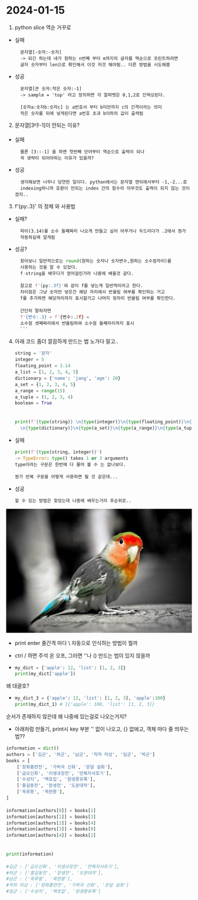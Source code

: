 # 2024-01-15

1. python slice 역순 거꾸로
- 실패

        문자열[-숫자:-숫자]
        -> 되긴 하는데 내가 원하는 n번째 부터 m까지의 글자를 역순으로 프린트하려면 
        글자 숫자부터 len으로 확인해서 이것 저것 해야됨.. 다른 방법을 시도해봄   


- 성공 

        문자열[큰 숫자:작은 숫자:-1]
        -> sample = 'top' 라고 정의하면 각 알파벳은 0,1,2로 인덱싱된다.
         
        [숫자a:숫자b:숫자c] 는 a번호서 부터 b미만까지 c의 간격이라는 의미
        작은 숫자를 뒤에 넣게된다면 a번호 초과 b이하의 값이 출력됨  

2. 문자열[3:-1:-1]이 안되는 이유?
- 실패 
        
        물론 [3::-1] 을 하면 첫번째 단어부터 역순으로 출력이 되나
        꼭 생략이 되어야하는 이유가 있을까?
- 성공

        생각해보면 너무나 당연한 일이다. python에서는 문자열 맨뒤에서부터 -1,-2...로 
        indexing하니까 호환이 안되는 index 간의 함수라 아무것도 출력이 되지 않는 것이겠지..

3. f'{py:.3}' 의 정체 와 사용법
- 실패?

        파이(3.14)를 소수 둘째짜리 나오게 만들고 싶어 아무거나 두드리다가 .2에서 뭔가 
        작동하길래 알게됨

- 성공?

    ```python 
      찾아보니 일반적으로는 round(원하는 숫자나 숫자변수,원하는 소수점자리)를 
      사용하는 것을 알 수 있었다.
      f-string을 배우다가 얻어걸린거라 나중에 배울것 같다.

      참고로 f'{py:.3f}'와 같이 f를 넣는게 일반적이라고 한다.
      차이점은 그냥 숫자만 넣은건 해당 자리에서 반올림 여부를 확인하는 거고 
      f를 추가하면 해당자리까지 표시할거고 나머지 뒷자리 반올림 여부를 확인한다.
      
      간단히 말하자면 
      f'{변수:.3} = f'{변수:.2f} = 
      소수점 셋째짜리에서 반올림하여 소수점 둘째자리까지 표시 
      ```


4. 아래 코드 좀더 깔끔하게 만드는 법 노가다 말고..

    ```python 
    string = '문자'
    integer = 5
    floating_point = 3.14
    a_list = [1, 2, 3, 4, 5]
    dictionary = {'name': 'jang', 'age': 20}
    a_set = {1, 2, 3, 4, 5}
    a_range = range(15)
    a_tuple = (1, 2, 3, 4)
    boolean = True


    print(f'{type(string)} \n{type(integer)}\n{type(floating_point)}\n{type(a_list)}\
      \n{type(dictionary)}\n{type(a_set)}\n{type(a_range)}\n{type(a_tuple)}\n{type(boolean)}')
      ``` 
- 실패
    ```python
    print(f'{type(string, integer)}')
    -> TypeError: type() takes 1 or 3 arguments
    type이라는 구문은 한번에 다 물어 볼 수 는 없나보다.

    뭔가 반복 구문을 어떻게 사용하면 될 것 같은데...
    ```
- 성공
  ```python
  할 수 있는 방법은 찾았는데 나중에 배우는거라 후순위로..
  ```
![이미지](bird.jpg)

- print enter 줄간격 마다 \ 자동으로 인식하는 방법이 뭘까

- ctrl / 하면 주석 온 오프, 그러면 ''나 () 만드는 법이 있지 않을까  

- 
  ```python
  my_dict = {'apple': 12, 'list': [1, 2, 3]}
  print(my_dict['apple'])
  ```
왜 대괄호?

- 
  ```python 
  my_dict_3 = {'apple': 12, 'list': [1, 2, 3], 'apple':100}
  print(my_dict_1) # 1{'apple': 100, 'list': [1, 2, 3]}
  ```
순서가 존재하지 않은데 왜 나중에 있는걸로 나오는거지?



- 아래처럼 만들기, print시 key 부분 '' 없이 나오고, {} 없애고, 객체 마다 줄 띄우는 법?? 
```python
information = dict()
authors = ['김군', '허군', '남군', '작자 미상', '임군', '박군']
books = [
    ['장화홍련전', '가락국 신화', '온달 설화'],
    ['금오신화', '이생규장전', '만복자서포기'],
    ['수성지', '백호집', '원생몽유록'],
    ['홍길동전', '장생전', '도문대작'],
    ['옥루몽', '옥련몽'],
]

information[authors[0]] = books[1]
information[authors[1]] = books[3]
information[authors[2]] = books[4]
information[authors[3]] = books[0]
information[authors[4]] = books[2]


print(information)

#김군 : ['금오신화', '이생규장전', '만복자서포기'], 
#허군 : ['홍길동전', '장생전', '도문대작'], 
#남군 : ['옥루몽', '옥련몽'], 
#작자 미상 : ['장화홍련전', '가락국 신화', '온달 설화']
#임군 : ['수성지', '백호집', '원생몽유록']
```
